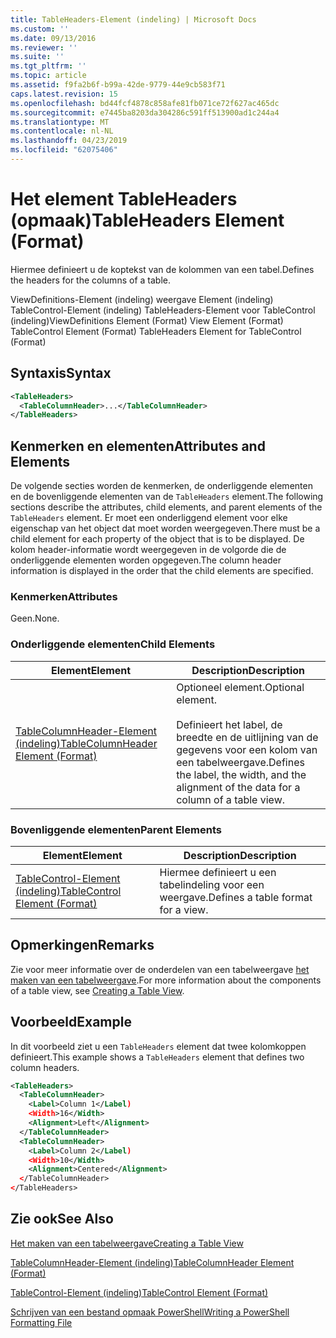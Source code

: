 ```yaml
---
title: TableHeaders-Element (indeling) | Microsoft Docs
ms.custom: ''
ms.date: 09/13/2016
ms.reviewer: ''
ms.suite: ''
ms.tgt_pltfrm: ''
ms.topic: article
ms.assetid: f9fa2b6f-b99a-42de-9779-44e9cb583f71
caps.latest.revision: 15
ms.openlocfilehash: bd44fcf4878c858afe81fb071ce72f627ac465dc
ms.sourcegitcommit: e7445ba8203da304286c591ff513900ad1c244a4
ms.translationtype: MT
ms.contentlocale: nl-NL
ms.lasthandoff: 04/23/2019
ms.locfileid: "62075406"
---
```

# <a name="tableheaders-element-format"></a><span data-ttu-id="efba6-102">Het element TableHeaders (opmaak)</span><span class="sxs-lookup"><span data-stu-id="efba6-102">TableHeaders Element (Format)</span></span>

<span data-ttu-id="efba6-103">Hiermee definieert u de koptekst van de kolommen van een tabel.</span><span class="sxs-lookup"><span data-stu-id="efba6-103">Defines the headers for the columns of a table.</span></span>

<span data-ttu-id="efba6-104">ViewDefinitions-Element (indeling) weergave Element (indeling) TableControl-Element (indeling) TableHeaders-Element voor TableControl (indeling)</span><span class="sxs-lookup"><span data-stu-id="efba6-104">ViewDefinitions Element (Format) View Element (Format) TableControl Element (Format) TableHeaders Element for TableControl (Format)</span></span>

## <a name="syntax"></a><span data-ttu-id="efba6-105">Syntaxis</span><span class="sxs-lookup"><span data-stu-id="efba6-105">Syntax</span></span>

```xml
<TableHeaders>
  <TableColumnHeader>...</TableColumnHeader>
</TableHeaders>

```

## <a name="attributes-and-elements"></a><span data-ttu-id="efba6-106">Kenmerken en elementen</span><span class="sxs-lookup"><span data-stu-id="efba6-106">Attributes and Elements</span></span>

<span data-ttu-id="efba6-107">De volgende secties worden de kenmerken, de onderliggende elementen en de bovenliggende elementen van de `TableHeaders` element.</span><span class="sxs-lookup"><span data-stu-id="efba6-107">The following sections describe the attributes, child elements, and parent elements of the `TableHeaders` element.</span></span> <span data-ttu-id="efba6-108">Er moet een onderliggend element voor elke eigenschap van het object dat moet worden weergegeven.</span><span class="sxs-lookup"><span data-stu-id="efba6-108">There must be a child element for each property of the object that is to be displayed.</span></span> <span data-ttu-id="efba6-109">De kolom header-informatie wordt weergegeven in de volgorde die de onderliggende elementen worden opgegeven.</span><span class="sxs-lookup"><span data-stu-id="efba6-109">The column header information is displayed in the order that the child elements are specified.</span></span>

### <a name="attributes"></a><span data-ttu-id="efba6-110">Kenmerken</span><span class="sxs-lookup"><span data-stu-id="efba6-110">Attributes</span></span>

<span data-ttu-id="efba6-111">Geen.</span><span class="sxs-lookup"><span data-stu-id="efba6-111">None.</span></span>

### <a name="child-elements"></a><span data-ttu-id="efba6-112">Onderliggende elementen</span><span class="sxs-lookup"><span data-stu-id="efba6-112">Child Elements</span></span>

|<span data-ttu-id="efba6-113">Element</span><span class="sxs-lookup"><span data-stu-id="efba6-113">Element</span></span>|<span data-ttu-id="efba6-114">Description</span><span class="sxs-lookup"><span data-stu-id="efba6-114">Description</span></span>|
|-------------|-----------------|
|[<span data-ttu-id="efba6-115">TableColumnHeader-Element (indeling)</span><span class="sxs-lookup"><span data-stu-id="efba6-115">TableColumnHeader Element (Format)</span></span>](./tablecolumnheader-element-format.md)|<span data-ttu-id="efba6-116">Optioneel element.</span><span class="sxs-lookup"><span data-stu-id="efba6-116">Optional element.</span></span><br /><br /> <span data-ttu-id="efba6-117">Definieert het label, de breedte en de uitlijning van de gegevens voor een kolom van een tabelweergave.</span><span class="sxs-lookup"><span data-stu-id="efba6-117">Defines the label, the width, and the alignment of the data for a column of a table view.</span></span>|

### <a name="parent-elements"></a><span data-ttu-id="efba6-118">Bovenliggende elementen</span><span class="sxs-lookup"><span data-stu-id="efba6-118">Parent Elements</span></span>

|<span data-ttu-id="efba6-119">Element</span><span class="sxs-lookup"><span data-stu-id="efba6-119">Element</span></span>|<span data-ttu-id="efba6-120">Description</span><span class="sxs-lookup"><span data-stu-id="efba6-120">Description</span></span>|
|-------------|-----------------|
|[<span data-ttu-id="efba6-121">TableControl-Element (indeling)</span><span class="sxs-lookup"><span data-stu-id="efba6-121">TableControl Element (Format)</span></span>](./tablecontrol-element-format.md)|<span data-ttu-id="efba6-122">Hiermee definieert u een tabelindeling voor een weergave.</span><span class="sxs-lookup"><span data-stu-id="efba6-122">Defines a table format for a view.</span></span>|

## <a name="remarks"></a><span data-ttu-id="efba6-123">Opmerkingen</span><span class="sxs-lookup"><span data-stu-id="efba6-123">Remarks</span></span>

<span data-ttu-id="efba6-124">Zie voor meer informatie over de onderdelen van een tabelweergave [het maken van een tabelweergave](./creating-a-table-view.md).</span><span class="sxs-lookup"><span data-stu-id="efba6-124">For more information about the components of a table view, see [Creating a Table View](./creating-a-table-view.md).</span></span>

## <a name="example"></a><span data-ttu-id="efba6-125">Voorbeeld</span><span class="sxs-lookup"><span data-stu-id="efba6-125">Example</span></span>

<span data-ttu-id="efba6-126">In dit voorbeeld ziet u een `TableHeaders` element dat twee kolomkoppen definieert.</span><span class="sxs-lookup"><span data-stu-id="efba6-126">This example shows a `TableHeaders` element that defines two column headers.</span></span>

```xml
<TableHeaders>
  <TableColumnHeader>
    <Label>Column 1</Label)
    <Width>16</Width>
    <Alignment>Left</Alignment>
  </TableColumnHeader>
  <TableColumnHeader>
    <Label>Column 2</Label)
    <Width>10</Width>
    <Alignment>Centered</Alignment>
  </TableColumnHeader>
</TableHeaders>
```

## <a name="see-also"></a><span data-ttu-id="efba6-127">Zie ook</span><span class="sxs-lookup"><span data-stu-id="efba6-127">See Also</span></span>

[<span data-ttu-id="efba6-128">Het maken van een tabelweergave</span><span class="sxs-lookup"><span data-stu-id="efba6-128">Creating a Table View</span></span>](./creating-a-table-view.md)

[<span data-ttu-id="efba6-129">TableColumnHeader-Element (indeling)</span><span class="sxs-lookup"><span data-stu-id="efba6-129">TableColumnHeader Element (Format)</span></span>](./tablecolumnheader-element-format.md)

[<span data-ttu-id="efba6-130">TableControl-Element (indeling)</span><span class="sxs-lookup"><span data-stu-id="efba6-130">TableControl Element (Format)</span></span>](./tablecontrol-element-format.md)

[<span data-ttu-id="efba6-131">Schrijven van een bestand opmaak PowerShell</span><span class="sxs-lookup"><span data-stu-id="efba6-131">Writing a PowerShell Formatting File</span></span>](./writing-a-powershell-formatting-file.md)
